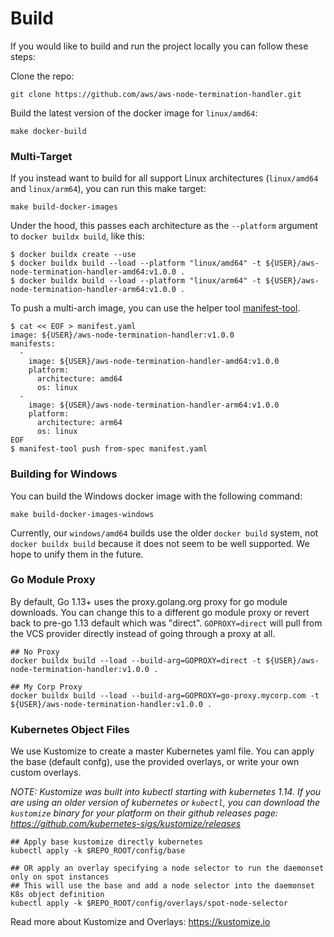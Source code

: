 # Build
If you would like to build and run the project locally you can follow these steps:

Clone the repo:
```
git clone https://github.com/aws/aws-node-termination-handler.git
```
Build the latest version of the docker image for `linux/amd64`:
```
make docker-build
```

### Multi-Target

If you instead want to build for all support Linux architectures (`linux/amd64` and `linux/arm64`), you can run this make target:
```
make build-docker-images
```

Under the hood, this passes each architecture as the `--platform` argument to `docker buildx build`, like this:
```
$ docker buildx create --use
$ docker buildx build --load --platform "linux/amd64" -t ${USER}/aws-node-termination-handler-amd64:v1.0.0 .
$ docker buildx build --load --platform "linux/arm64" -t ${USER}/aws-node-termination-handler-arm64:v1.0.0 .
```

To push a multi-arch image, you can use the helper tool [manifest-tool](https://github.com/estesp/manifest-tool).

```
$ cat << EOF > manifest.yaml
image: ${USER}/aws-node-termination-handler:v1.0.0
manifests:
  -
    image: ${USER}/aws-node-termination-handler-amd64:v1.0.0
    platform:
      architecture: amd64
      os: linux
  -
    image: ${USER}/aws-node-termination-handler-arm64:v1.0.0
    platform:
      architecture: arm64
      os: linux
EOF
$ manifest-tool push from-spec manifest.yaml
```

### Building for Windows

You can build the Windows docker image with the following command:
```
make build-docker-images-windows
```
Currently, our `windows/amd64` builds use the older `docker build` system, not `docker buildx build` because it does not seem to be well supported. We hope to unify them in the future.

### Go Module Proxy

By default, Go 1.13+ uses the proxy.golang.org proxy for go module downloads. You can change this to a different go module proxy or revert back to pre-go 1.13 default which was "direct". `GOPROXY=direct` will pull from the VCS provider directly instead of going through a proxy at all.

```
## No Proxy
docker buildx build --load --build-arg=GOPROXY=direct -t ${USER}/aws-node-termination-handler:v1.0.0 .

## My Corp Proxy
docker buildx build --load --build-arg=GOPROXY=go-proxy.mycorp.com -t ${USER}/aws-node-termination-handler:v1.0.0 .
```

### Kubernetes Object Files

We use Kustomize to create a master Kubernetes yaml file. You can apply the base (default confg), use the provided overlays, or write your own custom overlays.

*NOTE: Kustomize was built into kubectl starting with kubernetes 1.14. If you are using an older version of kubernetes or `kubectl`, you can download the `kustomize` binary for your platform on their github releases page: https://github.com/kubernetes-sigs/kustomize/releases*

```
## Apply base kustomize directly kubernetes
kubectl apply -k $REPO_ROOT/config/base

## OR apply an overlay specifying a node selector to run the daemonset only on spot instances
## This will use the base and add a node selector into the daemonset K8s object definition
kubectl apply -k $REPO_ROOT/config/overlays/spot-node-selector
```

Read more about Kustomize and Overlays: https://kustomize.io
